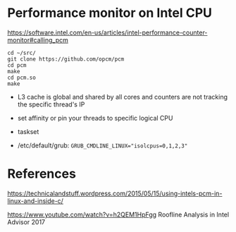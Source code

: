 # Performance monitor on Intel CPU


https://software.intel.com/en-us/articles/intel-performance-counter-monitor#calling_pcm
```
cd ~/src/
git clone https://github.com/opcm/pcm
cd pcm
make
cd pcm.so
make
```

- L3 cache is global and shared by all cores and counters are not tracking the specific thread's IP

- set affinity or pin your threads to specific logical CPU


- taskset

- /etc/default/grub: `GRUB_CMDLINE_LINUX="isolcpus=0,1,2,3"`

# References

https://technicalandstuff.wordpress.com/2015/05/15/using-intels-pcm-in-linux-and-inside-c/

https://www.youtube.com/watch?v=h2QEM1HpFgg Roofline Analysis in Intel Advisor 2017